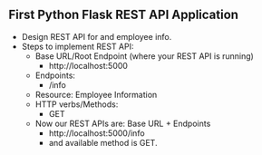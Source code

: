 ## First Python Flask REST API Application
- Design REST API for and employee info.
- Steps to implement REST API:
  - Base URL/Root Endpoint (where your REST API is running)
    - http://localhost:5000
  - Endpoints:
    - /info
  - Resource: Employee Information
  - HTTP verbs/Methods:
    - GET
  - Now our REST APIs are: Base URL + Endpoints
    - http://localhost:5000/info
    - and available method is GET.